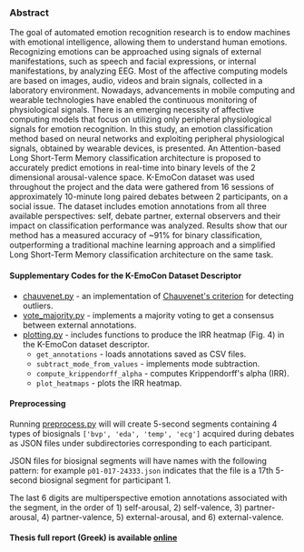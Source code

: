 ### Abstract ###
The goal of automated emotion recognition research is to endow machines with emotional intelligence, allowing them to understand human emotions. Recognizing emotions can be approached using signals of external manifestations, such as speech and facial expressions, or internal manifestations, by analyzing EEG. Most of the affective computing models are based on images, audio, videos and brain signals, collected in a laboratory environment. Nowadays, advancements in mobile computing and wearable technologies have enabled the continuous monitoring of physiological signals. There is an emerging necessity of affective computing models that focus on utilizing only peripheral physiological signals for emotion recognition. In this study, an emotion classification method based on neural networks and exploiting peripheral physiological signals, obtained by wearable devices, is presented. An Attention-based Long Short-Term Memory classification architecture is proposed to accurately predict emotions in real-time into binary levels of the 2 dimensional arousal-valence space. K-EmoCon dataset was used throughout the project and the data were gathered from 16 sessions of approximately 10-minute long paired debates between 2 participants, on a social issue. The dataset includes emotion annotations from all three available perspectives: self, debate partner, external observers and their impact on classification performance was analyzed. Results show that our method has a measured accuracy of ~91% for binary classification, outperforming a traditional machine learning approach and a simplified Long Short-Term Memory classification architecture on the same task.

#### Supplementary Codes for the K-EmoCon Dataset Descriptor
- [chauvenet.py](https://github.com/sotirismos/Emotion-Recognition-Conversations/blob/master/K-EmoCon_SupplementaryCodes/utils/chauvenet.py) - an implementation of [Chauvenet's criterion](https://en.wikipedia.org/wiki/Chauvenet%27s_criterion) for detecting outliers.
- [vote_majority.py](https://github.com/sotirismos/Emotion-Recognition-Conversations/blob/master/K-EmoCon_SupplementaryCodes/utils/vote_majority.py) - implements a majority voting to get a consensus between external annotations.
- [plotting.py](https://github.com/sotirismos/Emotion-Recognition-Conversations/blob/master/K-EmoCon_SupplementaryCodes/utils/plotting.py) - includes functions to produce the IRR heatmap (Fig. 4) in the K-EmoCon dataset descriptor.
    - `get_annotations` - loads annotations saved as CSV files.
    - `subtract_mode_from_values` - implements mode subtraction.
    - `compute_krippendorff_alpha` - computes Krippendorff's alpha (IRR).
    - `plot_heatmaps` - plots the IRR heatmap.

#### Preprocessing
Running [preprocess.py](https://github.com/sotirismos/Emotion-Recognition-Conversations/blob/master/preprocess.py) will will create 5-second segments containing 4 types of biosignals `['bvp', 'eda', 'temp', 'ecg']` acquired during debates as JSON files under subdirectories corresponding to each participant.

JSON files for biosignal segments will have names with the following pattern: for example `p01-017-24333.json` indicates that the file is a 17th 5-second biosignal segment for participant 1.

The last 6 digits are multiperspective emotion annotations associated with the segment, in the order of 1) self-arousal, 2) self-valence, 3) partner-arousal, 4) partner-valence, 5) external-arousal, and 6) external-valence.

#### Thesis full report (Greek) is available [online](https://ikee.lib.auth.gr/record/340502/?ln=en)
